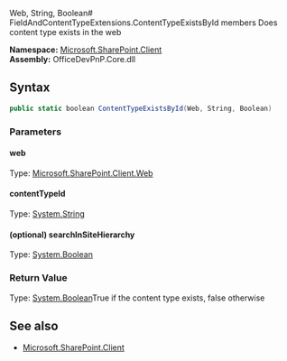Web, String, Boolean# FieldAndContentTypeExtensions.ContentTypeExistsById members
Does content type exists in the web  

**Namespace:** [Microsoft.SharePoint.Client](Microsoft.SharePoint.Client.md)  
**Assembly:** OfficeDevPnP.Core.dll  
## Syntax
```C#
public static boolean ContentTypeExistsById(Web, String, Boolean)
```
### Parameters
#### web
Type: [Microsoft.SharePoint.Client.Web](Microsoft.SharePoint.Client.Web.md) 
#### 
#### contentTypeId
Type: [System.String](System.String.md) 
#### 
#### (optional) searchInSiteHierarchy
Type: [System.Boolean](System.Boolean.md) 
#### 
### Return Value
Type: [System.Boolean](System.Boolean.md)True if the content type exists, false otherwise
## See also
- [Microsoft.SharePoint.Client](Microsoft.SharePoint.Client.md)
